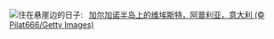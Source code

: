 ![](https://www.bing.com/th?id=OHR.ViesteItaly_ZH-CN6693499674_UHD.jpg&w=1000)住在悬崖边的日子:&nbsp;&ensp;[加尔加诺半岛上的维埃斯特，阿普利亚，意大利 (© Pilat666/Getty Images)](https://www.bing.com/th?id=OHR.ViesteItaly_ZH-CN6693499674_UHD.jpg)
<br><br/>
